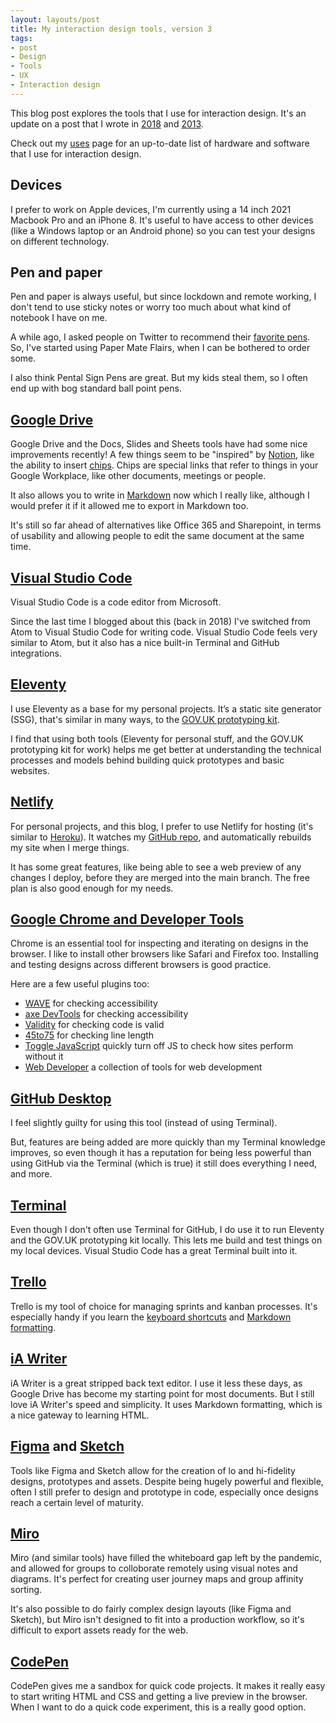 ```yaml
---
layout: layouts/post
title: My interaction design tools, version 3
tags: 
- post
- Design
- Tools
- UX
- Interaction design
---
```


This blog post explores the tools that I use for interaction design. It's an update on a post that I wrote in [2018](/blog/interaction-design-tools) and [2013](/blog/web-design-tools).

Check out my [uses](/uses) page for an up-to-date list of hardware and software that I use for interaction design.

## Devices

I prefer to work on Apple devices, I'm currently using a 14 inch 2021 Macbook Pro and an iPhone 8. It's useful to have access to other devices (like a Windows laptop or an Android phone) so you can test your designs on different technology.

## Pen and paper

Pen and paper is always useful, but since lockdown and remote working, I don't tend to use sticky notes or worry too much about what kind of notebook I have on me.

A while ago, I asked people on Twitter to recommend their [favorite pens](/blog/pens-for-ux-sketching-and-note-taking/). So, I've started using Paper Mate Flairs, when I can be bothered to order some.

I also think Pental Sign Pens are great. But my kids steal them, so I often end up with bog standard ball point pens.

## [Google Drive](https://www.google.com/drive/)

Google Drive and the Docs, Slides and Sheets tools have had some nice improvements recently! A few things seem to be "inspired" by [Notion](https://www.notion.so/), like the ability to insert [chips](https://support.google.com/docs/answer/10710316). Chips are special links that refer to things in your Google Workplace, like other documents, meetings or people.

It also allows you to write in [Markdown](https://support.google.com/docs/answer/12014036) now which I really like, although I would prefer it if it allowed me to export in Markdown too.

It's still so far ahead of alternatives like Office 365 and Sharepoint, in terms of usability and allowing people to edit the same document at the same time.

## [Visual Studio Code](https://code.visualstudio.com/)

Visual Studio Code is a code editor from Microsoft.

Since the last time I blogged about this (back in 2018) I've switched from Atom to Visual Studio Code for writing code. Visual Studio Code feels very similar to Atom, but it also has a nice built-in Terminal and GitHub integrations.

## [Eleventy](https://www.11ty.dev/)

I use Eleventy as a base for my personal projects. It’s a static site generator (SSG), that's similar in many ways, to the [GOV.UK prototyping kit](https://govuk-prototype-kit.herokuapp.com/docs). 

I find that using both tools (Eleventy for personal stuff, and the GOV.UK prototyping kit for work) helps me get better at understanding the technical processes and models behind building quick prototypes and basic websites.

## [Netlify](https://www.netlify.com/)

For personal projects, and this blog, I prefer to use Netlify for hosting (it's similar to [Heroku](https://www.heroku.com/)). It watches my [GitHub repo](https://github.com/benjystanton/benjystanton.github.io), and automatically rebuilds my site when I merge things.

It has some great features, like being able to see a web preview of any changes I deploy, before they are merged into the main branch. The free plan is also good enough for my needs.

## [Google Chrome and Developer Tools](https://developers.google.com/web/tools/chrome-devtools/)

Chrome is an essential tool for inspecting and iterating on designs in the browser. I like to install other browsers like Safari and Firefox too. Installing and testing designs across different browsers is good practice.

Here are a few useful plugins too:

- [WAVE](https://chrome.google.com/webstore/detail/wave-evaluation-tool/jbbplnpkjmmeebjpijfedlgcdilocofh) for checking accessibility
- [axe DevTools](https://chrome.google.com/webstore/detail/axe-devtools-web-accessib/lhdoppojpmngadmnindnejefpokejbdd) for checking accessibility
- [Validity](https://chrome.google.com/webstore/detail/validity/bbicmjjbohdfglopkidebfccilipgeif?hl=en-GB) for checking code is valid
- [45to75](https://chrome.google.com/webstore/detail/45to75/efmppndinjbljeellfdkpghgblenbcdd) for checking line length
- [Toggle JavaScript](https://chrome.google.com/webstore/detail/toggle-javascript/cidlcjdalomndpeagkjpnefhljffbnlo) quickly turn off JS to check how sites perform without it
- [Web Developer](https://chrome.google.com/webstore/detail/web-developer/bfbameneiokkgbdmiekhjnmfkcnldhhm) a collection of tools for web development

## [GitHub Desktop](https://desktop.github.com/)

I feel slightly guilty for using this tool (instead of using Terminal). 

But, features are being added are more quickly than my Terminal knowledge improves, so even though it has a reputation for being less powerful than using GitHub via the Terminal (which is true) it still does everything I need, and more.

## [Terminal](https://support.apple.com/en-gb/guide/terminal/welcome/mac)

Even though I don't often use Terminal for GitHub, I do use it to run Eleventy and the GOV.UK prototyping kit locally. This lets me build and test things on my local devices. Visual Studio Code has a great Terminal built into it.

## [Trello](https://trello.com)

Trello is my tool of choice for managing sprints and kanban processes. It's especially handy if you learn the [keyboard shortcuts](https://trello.com/shortcuts) and [Markdown formatting](https://help.trello.com/article/821-using-markdown-in-trello).


## [iA Writer](https://ia.net/writer)

iA Writer is a great stripped back text editor. I use it less these days, as Google Drive has become my starting point for most documents. But I still love iA Writer's speed and simplicity. It uses Markdown formatting, which is a nice gateway to learning HTML.

## [Figma](https://www.figma.com/) and [Sketch](https://www.sketch.com/)

Tools like Figma and Sketch allow for the creation of lo and hi-fidelity designs, prototypes and assets. Despite being hugely powerful and flexible, often I still prefer to design and prototype in code, especially once designs reach a certain level of maturity.

## [Miro](https://miro.com/)

Miro (and similar tools) have filled the whiteboard gap left by the pandemic, and allowed for groups to colloborate remotely using visual notes and diagrams. It's perfect for creating user journey maps and group affinity sorting.

It's also possible to do fairly complex design layouts (like Figma and Sketch), but Miro isn't designed to fit into a production workflow, so it's difficult to export assets ready for the web.

## [CodePen](https://codepen.io/)

CodePen gives me a sandbox for quick code projects. It makes it really easy to start writing HTML and CSS and getting a live preview in the browser. When I want to do a quick code experiment, this is a really good option.